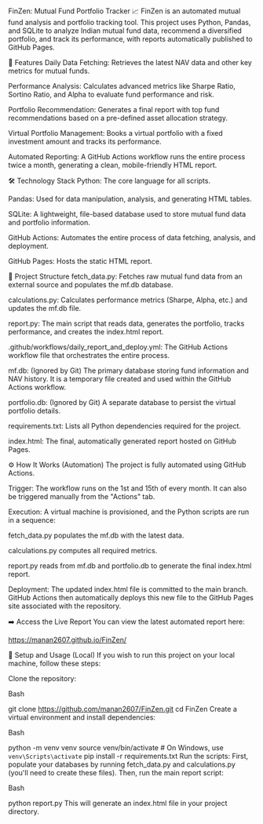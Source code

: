 FinZen: Mutual Fund Portfolio Tracker 📈
FinZen is an automated mutual fund analysis and portfolio tracking tool. This project uses Python, Pandas, and SQLite to analyze Indian mutual fund data, recommend a diversified portfolio, and track its performance, with reports automatically published to GitHub Pages.

🚀 Features
Daily Data Fetching: Retrieves the latest NAV data and other key metrics for mutual funds.

Performance Analysis: Calculates advanced metrics like Sharpe Ratio, Sortino Ratio, and Alpha to evaluate fund performance and risk.

Portfolio Recommendation: Generates a final report with top fund recommendations based on a pre-defined asset allocation strategy.

Virtual Portfolio Management: Books a virtual portfolio with a fixed investment amount and tracks its performance.

Automated Reporting: A GitHub Actions workflow runs the entire process twice a month, generating a clean, mobile-friendly HTML report.

🛠️ Technology Stack
Python: The core language for all scripts.

Pandas: Used for data manipulation, analysis, and generating HTML tables.

SQLite: A lightweight, file-based database used to store mutual fund data and portfolio information.

GitHub Actions: Automates the entire process of data fetching, analysis, and deployment.

GitHub Pages: Hosts the static HTML report.

📂 Project Structure
fetch_data.py: Fetches raw mutual fund data from an external source and populates the mf.db database.

calculations.py: Calculates performance metrics (Sharpe, Alpha, etc.) and updates the mf.db file.

report.py: The main script that reads data, generates the portfolio, tracks performance, and creates the index.html report.

.github/workflows/daily_report_and_deploy.yml: The GitHub Actions workflow file that orchestrates the entire process.

mf.db: (Ignored by Git) The primary database storing fund information and NAV history. It is a temporary file created and used within the GitHub Actions workflow.

portfolio.db: (Ignored by Git) A separate database to persist the virtual portfolio details.

requirements.txt: Lists all Python dependencies required for the project.

index.html: The final, automatically generated report hosted on GitHub Pages.

⚙️ How It Works (Automation)
The project is fully automated using GitHub Actions.

Trigger: The workflow runs on the 1st and 15th of every month. It can also be triggered manually from the "Actions" tab.

Execution: A virtual machine is provisioned, and the Python scripts are run in a sequence:

fetch_data.py populates the mf.db with the latest data.

calculations.py computes all required metrics.

report.py reads from mf.db and portfolio.db to generate the final index.html report.

Deployment: The updated index.html file is committed to the main branch. GitHub Actions then automatically deploys this new file to the GitHub Pages site associated with the repository.

➡️ Access the Live Report
You can view the latest automated report here:

https://manan2607.github.io/FinZen/

📝 Setup and Usage (Local)
If you wish to run this project on your local machine, follow these steps:

Clone the repository:

Bash

git clone https://github.com/manan2607/FinZen.git
cd FinZen
Create a virtual environment and install dependencies:

Bash

python -m venv venv
source venv/bin/activate  # On Windows, use `venv\Scripts\activate`
pip install -r requirements.txt
Run the scripts:
First, populate your databases by running fetch_data.py and calculations.py (you'll need to create these files). Then, run the main report script:

Bash

python report.py
This will generate an index.html file in your project directory.
